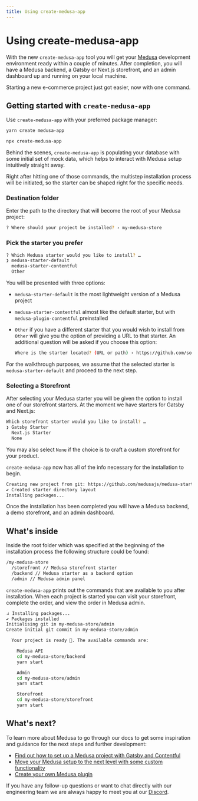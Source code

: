 ```yaml
---
title: Using create-medusa-app
---
```

# Using create-medusa-app
With the new `create-medusa-app` tool you will get your [Medusa](https://github.com/medusajs/medusa) development environment ready within a couple of minutes. After completion, you will have a Medusa backend, a Gatsby or Next.js storefront, and an admin dashboard up and running on your local machine.

Starting a new e-commerce project just got easier, now with one command.

## Getting started with `create-medusa-app`

Use `create-medusa-app` with your preferred package manager:

```bash
yarn create medusa-app

npx create-medusa-app
```

Behind the scenes, `create-medusa-app` is populating your database with some initial set of mock data, which helps to interact with Medusa setup intuitively straight away. 

Right after hitting one of those commands, the multistep installation process will be initiated, so the starter can be shaped right for the specific needs.

### Destination folder

Enter the path to the directory that will become the root of your Medusa project:

```bash
? Where should your project be installed? › my-medusa-store
```

### Pick the starter you prefer

```bash
? Which Medusa starter would you like to install? …
❯ medusa-starter-default
  medusa-starter-contentful
  Other
```

You will be presented with three options:

- `medusa-starter-default` is the most lightweight version of a Medusa project
- `medusa-starter-contentful` almost like the default starter, but with `medusa-plugin-contentful` preinstalled
- `Other` if you have a different starter that you would wish to install from `Other` will give you the option of providing a URL to that starter. An additional question will be asked if you choose this option:

    ```bash
    Where is the starter located? (URL or path) › https://github.com/somecoolusername/my-custom-medusa-starter
    ```

For the walkthrough purposes, we assume that the selected starter is `medusa-starter-default` and proceed to the next step.

### Selecting a Storefront

After selecting your Medusa starter you will be given the option to install one of our storefront starters. At the moment we have starters for Gatsby and Next.js:

```bash
Which storefront starter would you like to install? …
❯ Gatsby Starter
  Next.js Starter
  None
```

You may also select `None` if the choice is to craft a custom storefront for your product. 

`create-medusa-app` now has all of the info necessary for the installation to begin.

```bash
Creating new project from git: https://github.com/medusajs/medusa-starter-default.git
✔ Created starter directory layout
Installing packages...
```

Once the installation has been completed you will have a Medusa backend, a demo storefront, and an admin dashboard.

## What's inside

Inside the root folder which was specified at the beginning of the installation process the following structure could be found:

```bash
/my-medusa-store
  /storefront // Medusa storefront starter
  /backend // Medusa starter as a backend option 
  /admin // Medusa admin panel 
```

`create-medusa-app` prints out the commands that are available to you after installation. When each project is started you can visit your storefront, complete the order, and view the order in Medusa admin.

```bash
⠴ Installing packages...
✔ Packages installed
Initialising git in my-medusa-store/admin
Create initial git commit in my-medusa-store/admin

  Your project is ready 🚀. The available commands are:

    Medusa API
    cd my-medusa-store/backend
    yarn start

    Admin
    cd my-medusa-store/admin
    yarn start

    Storefront
    cd my-medusa-store/storefront
    yarn start
```

## **What's next?**

To learn more about Medusa to go through our docs to get some inspiration and guidance for the next steps and further development:

- [Find out how to set up a Medusa project with Gatsby and Contentful](https://docs.medusajs.com/how-to/headless-ecommerce-store-with-gatsby-contentful-medusa)
- [Move your Medusa setup to the next level with some custom functionality](https://docs.medusajs.com/tutorial/adding-custom-functionality)
- [Create your own Medusa plugin](https://docs.medusajs.com/how-to/plugins)

If you have any follow-up questions or want to chat directly with our engineering team we are always happy to meet you at our [Discord](https://discord.gg/DSHySyMu).
